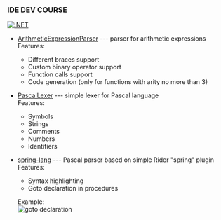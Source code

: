### IDE DEV COURSE  
[![.NET](https://github.com/ZhekehZ/IDE-dev-course/actions/workflows/dotnet.yml/badge.svg?branch=master)](https://github.com/ZhekehZ/IDE-dev-course/actions/workflows/dotnet.yml)

* [ArithmeticExpressionParser](https://github.com/ZhekehZ/IDE-dev-course/tree/master/ArithmeticExpressionParser) --- parser for arithmetic expressions  
    Features: 
    - Different braces support
    - Custom binary operator support 
    - Function calls support
    - Code generation (only for functions with arity no more than 3)

* [PascalLexer](https://github.com/ZhekehZ/IDE-dev-course/tree/master/PascalLexer) --- simple lexer for Pascal language  
    Features:
    - Symbols
    - Strings
    - Comments
    - Numbers
    - Identifiers

* [spring-lang](https://github.com/ZhekehZ/IDE-dev-course/tree/master/spring-lang) --- Pascal parser based on simple Rider "spring" plugin  
    Features:
    - Syntax highlighting
    - Goto declaration in procedures  
    
  Example:  
![goto declaration](https://user-images.githubusercontent.com/14273096/116781434-85638500-aa8b-11eb-9c12-ea6afc2a19df.gif)

